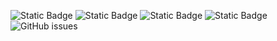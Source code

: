 ![Static Badge](https://img.shields.io/badge/blacklists-61-000000) ![Static Badge](https://img.shields.io/badge/blacklisted-2983962-cc0000) ![Static Badge](https://img.shields.io/badge/whitelisted-2251-00CC00) ![Static Badge](https://img.shields.io/badge/streaming_blacklist-28107-000000) ![GitHub issues](https://img.shields.io/github/issues/fabriziosalmi/blacklists)
